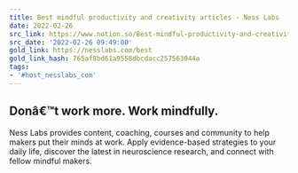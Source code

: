 ```yaml
---
title: Best mindful productivity and creativity articles - Ness Labs
date: 2022-02-26
src_link: https://www.notion.so/Best-mindful-productivity-and-creativity-articles-Ness-Labs-07fdc1e83b274008b72ec8bc625d553a
src_date: '2022-02-26 09:49:00'
gold_link: https://nesslabs.com/best
gold_link_hash: 765af8bd61a9558dbcdacc257563044a
tags:
- '#host_nesslabs_com'
---
```



Donâ€™t work more. Work mindfully.
----------------------------------


Ness Labs provides content, coaching, courses and community to help makers put their minds at work. Apply evidence-based strategies to your daily life, discover the latest in neuroscience research, and connect with fellow mindful makers.